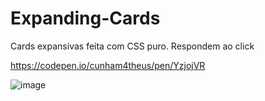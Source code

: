 # Expanding-Cards

<p>Cards expansivas feita com CSS puro. Respondem ao click</p>

https://codepen.io/cunham4theus/pen/YzjojVR

![image](https://user-images.githubusercontent.com/110050274/222934322-77a414b6-30a9-4b18-994a-eb212e2b7ba2.png)
